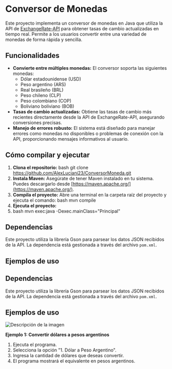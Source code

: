 # Conversor de Monedas

Este proyecto implementa un conversor de monedas en Java que utiliza la API de [ExchangeRate-API](https://www.exchangerate-api.com/) para obtener tasas de cambio actualizadas en tiempo real. Permite a los usuarios convertir entre una variedad de monedas de forma rápida y sencilla.

## Funcionalidades

* **Convierte entre múltiples monedas:** El conversor soporta las siguientes monedas:
    * Dólar estadounidense (USD)
    * Peso argentino (ARS)
    * Real brasileño (BRL)
    * Peso chileno (CLP)
    * Peso colombiano (COP)
    * Boliviano boliviano (BOB)
* **Tasas de cambio actualizadas:** Obtiene las tasas de cambio más recientes directamente desde la API de ExchangeRate-API, asegurando conversiones precisas.
* **Manejo de errores robusto:** El sistema está diseñado para manejar errores como monedas no disponibles o problemas de conexión con la API, proporcionando mensajes informativos al usuario.

## Cómo compilar y ejecutar

1. **Clona el repositorio:**
bash git clone https://github.com/AlexLuciani23/ConversorMoneda.git
2. **Instala Maven:** Asegúrate de tener Maven instalado en tu sistema. Puedes descargarlo desde [https://maven.apache.org/](https://maven.apache.org/).
3. **Compila el proyecto:** Abre una terminal en la carpeta raíz del proyecto y ejecuta el comando:
bash mvn compile
4. **Ejecuta el proyecto:**
5. bash mvn exec:java -Dexec.mainClass="Principal"
## Dependencias

Este proyecto utiliza la librería Gson para parsear los datos JSON recibidos de la API. La dependencia está gestionada a través del archivo `pom.xml`.

## Ejemplos de uso
## Dependencias

Este proyecto utiliza la librería Gson para parsear los datos JSON recibidos de la API. La dependencia está gestionada a través del archivo `pom.xml`.

## Ejemplos de uso
![Descripción de la imagen](ruta/a/la/imagen.jpg)


**Ejemplo 1: Convertir dólares a pesos argentinos**

1. Ejecuta el programa.
2. Selecciona la opción "1. Dólar a Peso Argentino".
3. Ingresa la cantidad de dólares que deseas convertir.
4. El programa mostrará el equivalente en pesos argentinos.
